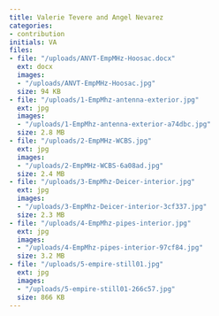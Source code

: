 ```yaml
---
title: Valerie Tevere and Angel Nevarez
categories:
- contribution
initials: VA
files:
- file: "/uploads/ANVT-EmpMHz-Hoosac.docx"
  ext: docx
  images:
  - "/uploads/ANVT-EmpMHz-Hoosac.jpg"
  size: 94 KB
- file: "/uploads/1-EmpMhz-antenna-exterior.jpg"
  ext: jpg
  images:
  - "/uploads/1-EmpMhz-antenna-exterior-a74dbc.jpg"
  size: 2.8 MB
- file: "/uploads/2-EmpMHz-WCBS.jpg"
  ext: jpg
  images:
  - "/uploads/2-EmpMHz-WCBS-6a08ad.jpg"
  size: 2.4 MB
- file: "/uploads/3-EmpMhz-Deicer-interior.jpg"
  ext: jpg
  images:
  - "/uploads/3-EmpMhz-Deicer-interior-3cf337.jpg"
  size: 2.3 MB
- file: "/uploads/4-EmpMhz-pipes-interior.jpg"
  ext: jpg
  images:
  - "/uploads/4-EmpMhz-pipes-interior-97cf84.jpg"
  size: 3.2 MB
- file: "/uploads/5-empire-still01.jpg"
  ext: jpg
  images:
  - "/uploads/5-empire-still01-266c57.jpg"
  size: 866 KB
---
```


